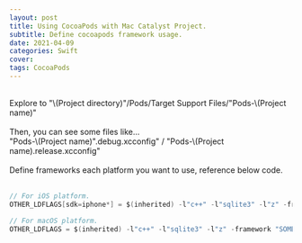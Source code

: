 ```yaml
---
layout: post
title: Using CocoaPods with Mac Catalyst Project.
subtitle: Define cocoapods framework usage.
date: 2021-04-09
categories: Swift
cover: 
tags: CocoaPods
---
```


<br/>
Explore to "\(Project directory)"/Pods/Target Support Files/"Pods-\(Project name)"<br/>
<br/>
Then, you can see some files like...<br/>
"Pods-\(Project name)".debug.xcconfig" / "Pods-\(Project name).release.xcconfig"<br/>
<br/>
Define frameworks each platform you want to use, reference below code.<br/>
<br/>

```swift
// For iOS platform.
OTHER_LDFLAGS[sdk=iphone*] = $(inherited) -l"c++" -l"sqlite3" -l"z" -framework "SOME FRAMEWORK" ...

// For macOS platform.
OTHER_LDFLAGS = $(inherited) -l"c++" -l"sqlite3" -l"z" -framework "SOME FRAMEWORK" ...
```
